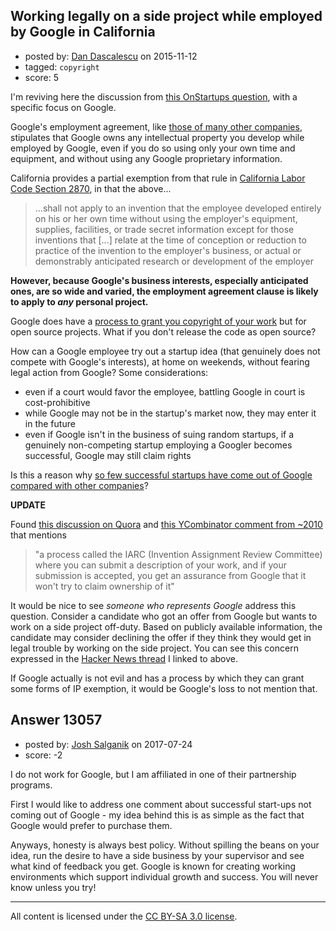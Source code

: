 ## Working legally on a side project while employed by Google in California

- posted by: [Dan Dascalescu](https://stackexchange.com/users/8216/dan-dascalescu) on 2015-11-12
- tagged: `copyright`
- score: 5

I'm reviving here the discussion from [this OnStartups question](http://web.archive.org/web/20110903064811/http://answers.onstartups.com/questions/19422/if-im-working-at-a-company-do-they-have-intellectual-property-rights-to-the-stu), with a specific focus on Google.

Google's employment agreement, like [those of many other companies](http://stimmel-law.com/fr/article/who-owns-employees-inventions-made-home), stipulates that Google owns any intellectual property you develop while employed by Google, even if you do so using only your own time and equipment, and without using any Google proprietary information.

California provides a partial exemption from that rule in [California Labor Code Section 2870](http://www.leginfo.ca.gov/cgi-bin/displaycode?section=lab&group=02001-03000&file=2870-2872), in that the above...

> ...shall not apply to an invention that the employee developed entirely on his or her own time without using the employer's equipment, supplies, facilities, or
trade secret information except for those inventions that [...] relate at the time of conception or reduction to practice of the invention to the employer's business, or actual or demonstrably anticipated research or development of the employer

**However, because Google's business interests, especially anticipated ones, are so wide and varied, the employment agreement clause is likely to apply to *any* personal project.**

Google does have a [process to grant you copyright of your work](https://news.ycombinator.com/item?id=1969979) but for open source projects. What if you don't release the code as open source?

How can a Google employee try out a startup idea (that genuinely does not compete with Google's interests), at home on weekends, without fearing legal action from Google? Some considerations:

* even if a court would favor the employee, battling Google in court is cost-prohibitive
* while Google may not be in the startup's market now, they may enter it in the future
* even if Google isn't in the business of suing random startups, if a genuinely non-competing startup employing a Googler becomes successful, Google may still claim rights

Is this a reason why [so few successful startups have come out of Google compared with other companies](https://www.quora.com/Why-have-so-few-successful-startups-come-out-of-Google/answer/James-Demetrios)?

**UPDATE**

Found [this discussion on Quora](https://www.quora.com/Can-I-make-my-own-company-while-still-working-at-Google-full-time) and [this YCombinator comment from ~2010](https://news.ycombinator.com/item?id=1970226) that mentions

> "a process called the IARC (Invention Assignment Review Committee) where you can submit a description of your work, and if your submission is accepted, you get an assurance from Google that it won't try to claim ownership of it"

It would be nice to see *someone who represents Google* address this question. Consider a candidate who got an offer from Google but wants to work on a side project off-duty. Based on publicly available information, the candidate may consider declining the offer if they think they would get in legal trouble by working on the side project. You can see this concern expressed in the [Hacker News thread](https://news.ycombinator.com/item?id=1969979) I linked to above.

If Google actually is not evil and has a process by which they can grant some forms of IP exemption, it would be Google's loss to not mention that.


## Answer 13057

- posted by: [Josh Salganik](https://stackexchange.com/users/9555821/josh-salganik) on 2017-07-24
- score: -2

I do not work for Google, but I am affiliated in one of their partnership programs. 

First I would like to address one comment about successful start-ups not coming out of Google - my idea behind this is as simple as the fact that Google would prefer to purchase them. 

Anyways, honesty is always best policy. Without spilling the beans on your idea, run the desire to have a side business by your supervisor and see what kind of feedback you get. Google is known for creating working environments which support individual growth and success. You will never know unless you try!



---

All content is licensed under the [CC BY-SA 3.0 license](https://creativecommons.org/licenses/by-sa/3.0/).
